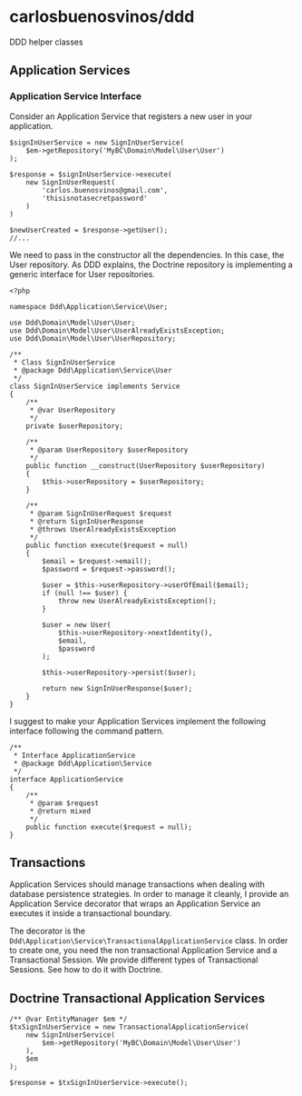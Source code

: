 carlosbuenosvinos/ddd
=====================

DDD helper classes

## Application Services

### Application Service Interface

Consider an Application Service that registers a new user in your application. 

    $signInUserService = new SignInUserService(
        $em->getRepository('MyBC\Domain\Model\User\User')
    );
    
    $response = $signInUserService->execute(
        new SignInUserRequest(
            'carlos.buenosvinos@gmail.com',
            'thisisnotasecretpassword'
        )
    )

    $newUserCreated = $response->getUser();
    //...

We need to pass in the constructor all the dependencies. In this case, the
User repository. As DDD explains, the Doctrine repository is implementing a generic
interface for User repositories.

    <?php
    
    namespace Ddd\Application\Service\User;
    
    use Ddd\Domain\Model\User\User;
    use Ddd\Domain\Model\User\UserAlreadyExistsException;
    use Ddd\Domain\Model\User\UserRepository;
    
    /**
     * Class SignInUserService
     * @package Ddd\Application\Service\User
     */
    class SignInUserService implements Service
    {
        /**
         * @var UserRepository
         */
        private $userRepository;
    
        /**
         * @param UserRepository $userRepository
         */
        public function __construct(UserRepository $userRepository)
        {
            $this->userRepository = $userRepository;
        }
    
        /**
         * @param SignInUserRequest $request
         * @return SignInUserResponse
         * @throws UserAlreadyExistsException
         */
        public function execute($request = null)
        {
            $email = $request->email();
            $password = $request->password();
    
            $user = $this->userRepository->userOfEmail($email);
            if (null !== $user) {
                throw new UserAlreadyExistsException();
            }
    
            $user = new User(
                $this->userRepository->nextIdentity(),
                $email,
                $password
            );
    
            $this->userRepository->persist($user);
    
            return new SignInUserResponse($user);
        }
    }

I suggest to make your Application Services implement the following interface following
the command pattern.

    /**
     * Interface ApplicationService
     * @package Ddd\Application\Service
     */
    interface ApplicationService
    {
        /**
         * @param $request
         * @return mixed
         */
        public function execute($request = null);
    }

## Transactions ##

Application Services should manage transactions when dealing with database persistence
strategies. In order to manage it cleanly, I provide an Application Service decorator
that wraps an Application Service an executes it inside a transactional boundary.

The decorator is the ```Ddd\Application\Service\TransactionalApplicationService``` class.
In order to create one, you need the non transactional Application Service and a Transactional
Session. We provide different types of Transactional Sessions. See how to do it with Doctrine.

## Doctrine Transactional Application Services  ##

    /** @var EntityManager $em */
    $txSignInUserService = new TransactionalApplicationService(
        new SignInUserService(
            $em->getRepository('MyBC\Domain\Model\User\User')
        ),
        $em
    );
    
    $response = $txSignInUserService->execute();
